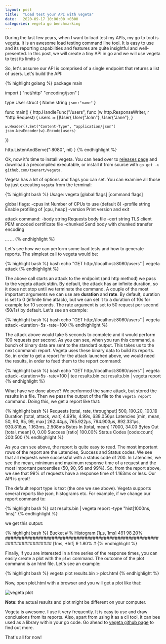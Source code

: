 ```yaml
---
layout: post
title:  "Load test your API with vegeta"
date:   2020-09-17 10:00:00 +0300
categories: vegeta go benchmarking
---
```

During the last few years, when I want to load test my APIs, my go to tool is vegeta. It is an awesome load testing command line tool. It is easy to use and its reporting capabilities and features are quite insightful and well-presented. In this post, we will create a tiny API in go and we will use vegeta to test its limits :)

So, let's assume our API is comprised of a single endpoint that returns a list of users. Let's build the API:

{% highlight golang %}
package main

import (
  "net/http"
  "encoding/json"
)

type User struct {
  Name string `json:"name"`
}

func main() {
  http.HandleFunc("/users", func (w http.ResponseWriter, r *http.Request) {
    users := []User{
      User{"John"},
      User{"Jane"},
    }

    w.Header().Set("Content-Type", "application/json")
    json.NewEncoder(w).Encode(users)
  })

  http.ListenAndServe(":8080", nil)
}
{% endhighlight %}

Ok, now it's time to install vegeta. You can head over to <a href="https://github.com/tsenart/vegeta/releases" target="_blank" rel="noopener nofollow">releases page</a> and download a precompiled executable, or install it from source with ```go get -u github.com/tsenart/vegeta```.

Vegeta has a lot of options and flags you can set. You can examine all those by just executing ```vegeta``` from the terminal:

{% highlight bash %}
Usage: vegeta [global flags] <command> [command flags]

global flags:
  -cpus int
        Number of CPUs to use (default 8)
  -profile string
        Enable profiling of [cpu, heap]
  -version
        Print version and exit

attack command:
  -body string
        Requests body file
  -cert string
        TLS client PEM encoded certificate file
  -chunked
        Send body with chunked transfer encoding

...
...
{% endhighlight %}

Let's see how we can perform some load tests and how to generate reports. The simplest call to vegeta would be:

{% highlight bash %}
bash echo "GET http://localhost:8080/users" | vegeta attack
{% endhighlight %}

The above call starts an attack to the endpoint (and http method) we pass to the vegeta attack stdin. By default, the attack has an infinite duration, so it does not stop until we terminate the command. A couple of the most important arguments we can use are **duration** and **rate**. By default, duration is set to 0 (infinite time attack), but we can set it to a duration of 10s for example for 10 seconds. The rate argument is set to 50 request per second (50/1s) by default. Let's see an example:

{% highlight bash %}
bash echo "GET http://localhost:8080/users" | vegeta attack -duration=5s -rate=100
{% endhighlight %}

The attack above would take 5 seconds to complete and it would perform 100 requests per second. As you can see, when you run this command, a bunch of binary data are sent to the standard output. This takes us to the next command: report. Vegeta uses these binary data to build its reports. So, in order to get a report for the attack launched above, we would need the results, in order to feed them to the report command:

{% highlight bash %}
bash echo "GET http://localhost:8080/users" | vegeta attack -duration=5s -rate=100 | tee results.bin
cat results.bin | vegeta report
{% endhighlight %}

What have we done above? We performed the same attack, but stored the results in a file. Then we pass the output of the file to the ```vegeta report``` command. Doing this, we get a report like that:

{% highlight bash %}
Requests      [total, rate, throughput]         500, 100.20, 100.19
Duration      [total, attack, wait]             4.991s, 4.99s, 638.056µs
Latencies     [min, mean, 50, 90, 95, 99, max]  262.44µs, 765.922µs, 764.903µs, 892.331µs, 930.816µs, 1.163ms, 2.508ms
Bytes In      [total, mean]                     17000, 34.00
Bytes Out     [total, mean]                     0, 0.00
Success       [ratio]                           100.00%
Status Codes  [code:count]                      200:500
{% endhighlight %}

As you can see above, the report is quite easy to read. The most important rows of the report are the Latencies, Success and Status codes. We see that all requests were successful with a status code of 200. In Latencies, we see the mean, minimum and maximum response time of a request and the most important percentiles (50, 90, 95 and 99%). So, from the report above, we see that 99% of requests have a response time of 1.163ms or less. Our API is great!

The default report type is text (the one we see above). Vegeta supports several reports like json, histograms etc. For example, if we change our report command to:

{% highlight bash %}
cat results.bin | vegeta report -type "hist[1000ns, 1ms]"
{% endhighlight %}

we get this output:

{% highlight bash %}
Bucket         #    %       Histogram
[1µs,   1ms]   491  98.20%  #########################################################################
[1ms,   +Inf]  9    1.80%   #
{% endhighlight %}

Finally, if you are interested in a time series of the response times, you can easily create a plot with the ```plot``` command. The outcome of the plot command is an html file. Let's see an example:

{% highlight bash %}
vegeta plot results.bin > plot.html
{% endhighlight %}

Now, open plot.html with a browser and you will get a plot like that:

<img src="{{site.baseurl}}/assets/images/vegeta-plot.png" alt="vegeta plot">

**Note**: the actual results and plot might be different on your computer.

Vegeta is awesome. I use it very frequently. It is easy to use and draw conclusions from its reports. Also, apart from using it as a cli tool, it can bee used as a library within your go code. Go ahead to <a href="https://github.com/tsenart/vegeta" target="_blank" rel="noopener nofollow">vegeta github page</a> to find out more.

That's all for now!
